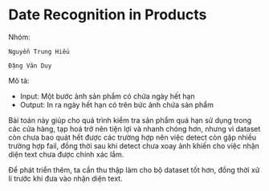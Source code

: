 #  Date Recognition in Products

Nhóm:

    Nguyễn Trung Hiếu
    
    Đặng Văn Duy


Mô tả:
  - Input: Một bước ảnh sản phẩm có chứa ngày hết hạn
  - Output: In ra ngày hết hạn có trên bức ảnh chứa sản phẩm

Bài toán này giúp cho quá trình kiểm tra sản phẩm quá hạn sử dụng trong các cửa hàng, tạp hoá trở nên tiện lợi và nhanh chóng hơn, nhưng vì dataset còn chưa bao quát hết được các trường hợp nên việc detect còn gặp nhiều trường hợp fail, đồng thời sau khi detect chưa xoay ảnh khiến cho việc nhận diện text chưa được chính xác lắm.

Để phát triển thêm, ta cần thu thập làm cho bộ dataset tốt hơn, đồng thời xử lí trước khi đưa vào nhận diện text.
  
